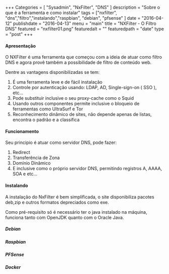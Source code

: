 +++
Categories = [
	"Sysadmin", 
	"NxFilter",
	"DNS"
]
description = "Sobre o que é a ferramenta e como instalar"
tags = ["nxfilter", "dns","filtro","instalando","raspbian", "debian", "pfsense" ]
date = "2016-04-12"
publishdate = "2016-04-13"
menu = "main"
title = "NXFilter - O Filtro DNS"
featured = "nxfilter01.png"
featuredalt = ""
featuredpath = "date"
type = "post"
+++

#### Apresentação

O NXFilter é uma ferramenta que começou com a ideia de atuar como filtro DNS e agora provê também a possibilidade de filtro de conteúdo web.

Dentre as vantagens disponibilizadas se tem:

 1. É uma ferramenta leve e de fácil instalação
 2. Controle por autenticação usando: LDAP, AD, Single-sign-on ( SSO ), etc... 
 3. Pode substituir inclusive o seu proxy-cache como o Squid
 4. Usando outros componentes permite inclusive o bloqueio de ferramentas como UltraSurf e Tor
 5. Reconhecimento dinâmico de sites, não depende apenas de listas, encontra o padrão e a classifica

#### Funcionamento
Seu principio é atuar como servidor DNS, pode fazer:

 1. Redirect
 2. Transferência de Zona
 3. Domínio Dinâmico
 4. E inclusive como o próprio servidor DNS, permitindo registros A, AAAA, SOA e etc...


#### Instalando
A instalação do NxFilter é bem simplificada, o site disponibiliza pacotes deb,zip e outros formatos depreciados como exe.

Como pré-requisito só é necessário ter o java instalado na máquina, funciona tanto com OpenJDK quanto com o Oracle Java.
##### Debian

##### Raspbian

##### PFSense

##### Docker
